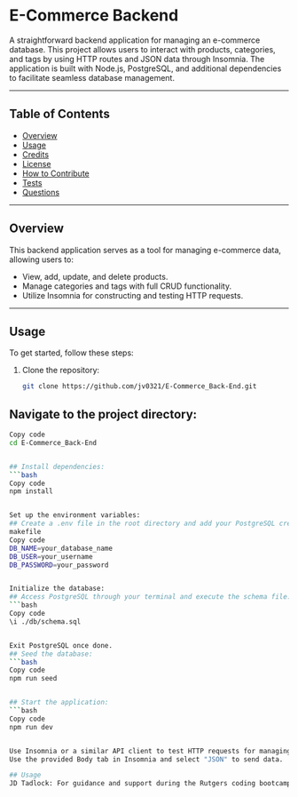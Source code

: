 # E-Commerce Backend

A straightforward backend application for managing an e-commerce database. This project allows users to interact with products, categories, and tags by using HTTP routes and JSON data through Insomnia. The application is built with Node.js, PostgreSQL, and additional dependencies to facilitate seamless database management.

---

## Table of Contents

- [Overview](#overview)
- [Usage](#usage)
- [Credits](#credits)
- [License](#license)
- [How to Contribute](#how-to-contribute)
- [Tests](#tests)
- [Questions](#questions)

---

## Overview

This backend application serves as a tool for managing e-commerce data, allowing users to:

- View, add, update, and delete products.
- Manage categories and tags with full CRUD functionality.
- Utilize Insomnia for constructing and testing HTTP requests.

---

## Usage

To get started, follow these steps:

1. Clone the repository:
   ```bash
   git clone https://github.com/jv0321/E-Commerce_Back-End.git

## Navigate to the project directory:
```bash
Copy code
cd E-Commerce_Back-End


## Install dependencies:
```bash
Copy code
npm install


Set up the environment variables:
## Create a .env file in the root directory and add your PostgreSQL credentials:
makefile
Copy code
DB_NAME=your_database_name
DB_USER=your_username
DB_PASSWORD=your_password


Initialize the database:
## Access PostgreSQL through your terminal and execute the schema file:
```bash
Copy code
\i ./db/schema.sql


Exit PostgreSQL once done.
## Seed the database:
```bash
Copy code
npm run seed


## Start the application:
```bash
Copy code
npm run dev


Use Insomnia or a similar API client to test HTTP requests for managing products, categories, and tags:
Use the provided Body tab in Insomnia and select "JSON" to send data.

## Usage
JD Tadlock: For guidance and support during the Rutgers coding bootcamp.
